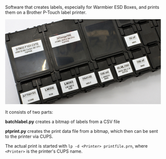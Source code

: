 Software that creates labels, especially for Warmbier ESD Boxes, and prints them on a Brother P-Touch label printer.
 
![ESD Boxes](https://github.com/DM2PF/brotherPtouch/raw/master/esdboxen-.jpg)

It consists of two parts:

**batchlabel.py** creates a bitmap of labels from a CSV file

**ptprint.py** creates the print data file from a bitmap, which then can be sent to the printer via CUPS.

The actual print is started with `lp -d <Printer> printfile.prn`, where `<Printer>` is the printer's CUPS name.